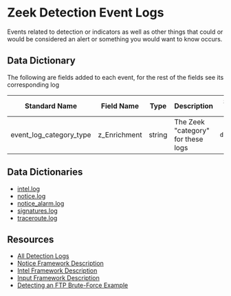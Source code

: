 # Zeek Detection Event Logs

Events related to detection or indicators as well as other things that could or would be considered an alert or something you would want to know occurs.

## Data Dictionary
The following are fields added to each event, for the rest of the fields see its corresponding log 

| Standard Name                   | Field Name                      | Type                            | Description                        | Sample Value                    |
| ------------------------------- | ------------------------------- | ------------------------------- | -------------------------------    | ------------------------------- |
| event_log_category_type         | z_Enrichment                    | string                          | The Zeek "category" for these logs | `detection`                     |

## Data Dictionaries

- [intel.log](./intel.md)
- [notice.log](./notice.md)
- [notice_alarm.log](./notice_alarm.md)
- [signatures.log](./signatures.md)
- [traceroute.log](./traceroute.md)

## Resources

* [All Detection Logs](https://docs.zeek.org/en/stable/script-reference/log-files.html#detection)
* [Notice Framework Description](https://docs.zeek.org/en/stable/frameworks/notice.html)
* [Intel Framework Description](https://docs.zeek.org/en/stable/frameworks/intel.html)
* [Input Framework Description](https://docs.zeek.org/en/stable/frameworks/input.html)
* [Detecting an FTP Brute-Force Example](https://docs.zeek.org/en/stable/examples/ids/index.html#detecting-an-ftp-brute-force-attack-and-notifying)
